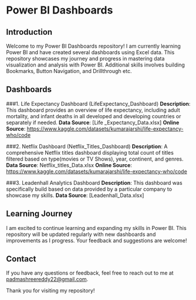 # Power BI Dashboards

## Introduction

Welcome to my Power BI Dashboards repository! I am currently learning Power BI and have created several dashboards using Excel data. This repository showcases my journey and progress in mastering data visualization and analysis with Power BI.
Additional skills involves building Bookmarks, Button Navigation, and Drillthrough etc.

## Dashboards

###1. Life Expectancy Dashboard (LifeExpectancy_Dashboard)
**Description**: This dashboard provides an overview of life expectancy, including adult mortality, and infant deaths in all developed and developing countries or separately if needed.
**Data Source**: [Life _Expectancy_Data.xlsx] 
**Online Source**: https://www.kaggle.com/datasets/kumarajarshi/life-expectancy-who/code

###2. Netflix Dashboard (Netflix_Titles_Dashboard)
**Description**: A comprehensive Netflix titles dashboard displaying total count of titles filtered based on type(movies or TV Shows), year, continent, and genres. 
**Data Source**: Netflix_titles_Data.xlsx 
**Online Source**: https://www.kaggle.com/datasets/kumarajarshi/life-expectancy-who/code

###3. Leadenhall Analytics Dashboard
**Description**: This dashboard was specifically build based on data provided by a particular company to showcase my skills. 
**Data Source**: [Leadenhall_Data.xlsx]

## Learning Journey

I am excited to continue learning and expanding my skills in Power BI. This repository will be updated regularly with new dashboards and improvements as I progress. Your feedback and suggestions are welcome!

## Contact

If you have any questions or feedback, feel free to reach out to me at padmashreereddy22@gmail.com.

Thank you for visiting my repository!
